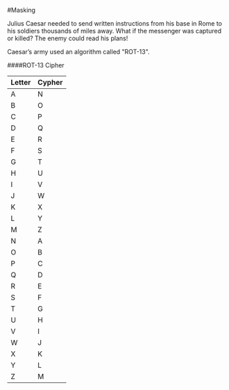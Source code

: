 #Masking

Julius Caesar needed to send written instructions from his base in Rome to his soldiers thousands of miles away. What if the messenger was captured or killed? The enemy could read his plans!

Caesar’s army used an algorithm called "ROT-13".

####ROT-13 Cipher 

| Letter | Cypher |
| ------ | ------ |
|    A   |   N    |
|    B   |   O    |
|    C   |   P    |
|    D   |   Q    |
|    E   |   R    |
|    F   |   S    |
|    G   |   T    |
|    H   |   U    |
|    I   |   V    |
|    J   |   W    |
|    K   |   X    |
|    L   |   Y    |
|    M   |   Z    |
|    N   |   A    |
|    O   |   B    |
|    P   |   C    |
|    Q   |   D    |
|    R   |   E    |
|    S   |   F    |
|    T   |   G    |
|    U   |   H    |
|    V   |   I    |
|    W   |   J    |
|    X   |   K    |
|    Y   |   L    |
|    Z   |   M    |
